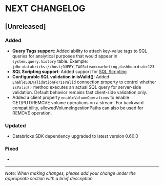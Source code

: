# NEXT CHANGELOG

## [Unreleased]

### Added

- **Query Tags support**: Added ability to attach key-value tags to SQL queries for analytical purposes that would appear in `system.query.history` table. Example: `jdbc:databricks://host;QUERY_TAGS=team:marketing,dashboard:abc123`. 
- **SQL Scripting support**: Added support for [SQL Scripting](https://docs.databricks.com/aws/en/sql/language-manual/sql-ref-scripting)
- **Configurable SQL validation in isValid()**: Added `EnableSQLValidationForIsValid` connection property to control whether `isValid()` method executes an actual SQL query for server-side validation. Default behavior remains fast client-side validation only.
- Added a client property `enableVolumeOperations` to enable  GET/PUT/REMOVE volume operations on a stream. For backward compatibility, allowedVolumeIngestionPaths can also be used for REMOVE operation.   

### Updated
- Databricks SDK dependency upgraded to latest version 0.60.0

### Fixed
-
---
*Note: When making changes, please add your change under the appropriate section with a brief description.* 
